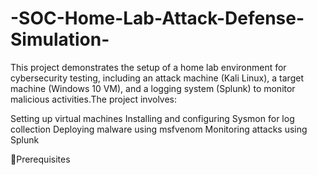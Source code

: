 # -SOC-Home-Lab-Attack-Defense-Simulation-
This project demonstrates the setup of a home lab environment for cybersecurity testing, including an attack machine (Kali Linux), a target machine (Windows 10 VM), and a logging system (Splunk) to monitor malicious activities.The project involves:

Setting up virtual machines
Installing and configuring Sysmon for log collection
Deploying malware using msfvenom
Monitoring attacks using Splunk


🔧Prerequisites

